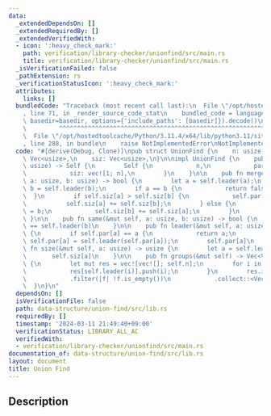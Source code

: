 ```yaml
---
data:
  _extendedDependsOn: []
  _extendedRequiredBy: []
  _extendedVerifiedWith:
  - icon: ':heavy_check_mark:'
    path: verification/library-checker/unionfind/src/main.rs
    title: verification/library-checker/unionfind/src/main.rs
  _isVerificationFailed: false
  _pathExtension: rs
  _verificationStatusIcon: ':heavy_check_mark:'
  attributes:
    links: []
  bundledCode: "Traceback (most recent call last):\n  File \"/opt/hostedtoolcache/Python/3.11.4/x64/lib/python3.11/site-packages/onlinejudge_verify/documentation/build.py\"\
    , line 71, in _render_source_code_stat\n    bundled_code = language.bundle(stat.path,\
    \ basedir=basedir, options={'include_paths': [basedir]}).decode()\n          \
    \         ^^^^^^^^^^^^^^^^^^^^^^^^^^^^^^^^^^^^^^^^^^^^^^^^^^^^^^^^^^^^^^^^^^^^^^^^^^^^^^^^^\n\
    \  File \"/opt/hostedtoolcache/Python/3.11.4/x64/lib/python3.11/site-packages/onlinejudge_verify/languages/rust.py\"\
    , line 288, in bundle\n    raise NotImplementedError\nNotImplementedError\n"
  code: "#[derive(Debug, Clone)]\npub struct UnionFind {\n    n: usize,\n    par:\
    \ Vec<usize>,\n    siz: Vec<usize>,\n}\n\nimpl UnionFind {\n    pub fn new(n:\
    \ usize) -> Self {\n        Self {\n            n,\n            par: (0..n).collect::<Vec<usize>>(),\n\
    \            siz: vec![1; n],\n        }\n    }\n\n    pub fn merge(&mut self,\
    \ a: usize, b: usize) -> bool {\n        let a = self.leader(a);\n        let\
    \ b = self.leader(b);\n        if a == b {\n            return false;\n      \
    \  }\n        if self.siz[a] > self.siz[b] {\n            self.par[b] = a;\n \
    \           self.siz[a] += self.siz[b];\n        } else {\n            self.par[a]\
    \ = b;\n            self.siz[b] += self.siz[a];\n        }\n        true\n   \
    \ }\n\n    pub fn same(&mut self, a: usize, b: usize) -> bool {\n        self.leader(a)\
    \ == self.leader(b)\n    }\n\n    pub fn leader(&mut self, a: usize) -> usize\
    \ {\n        if self.par[a] == a {\n            return a;\n        }\n       \
    \ self.par[a] = self.leader(self.par[a]);\n        self.par[a]\n    }\n\n    pub\
    \ fn size(&mut self, a: usize) -> usize {\n        let a = self.leader(a);\n \
    \       self.siz[a]\n    }\n\n    pub fn groups(&mut self) -> Vec<Vec<usize>>\
    \ {\n        let mut res = vec![vec![]; self.n];\n        for i in 0..self.n {\n\
    \            res[self.leader(i)].push(i);\n        }\n        res.into_iter()\n\
    \            .filter(|f| !f.is_empty())\n            .collect::<Vec<_>>()\n  \
    \  }\n}\n"
  dependsOn: []
  isVerificationFile: false
  path: data-structure/union-find/src/lib.rs
  requiredBy: []
  timestamp: '2024-03-11 21:49:40+09:00'
  verificationStatus: LIBRARY_ALL_AC
  verifiedWith:
  - verification/library-checker/unionfind/src/main.rs
documentation_of: data-structure/union-find/src/lib.rs
layout: document
title: Union Find
---
```


## Description
